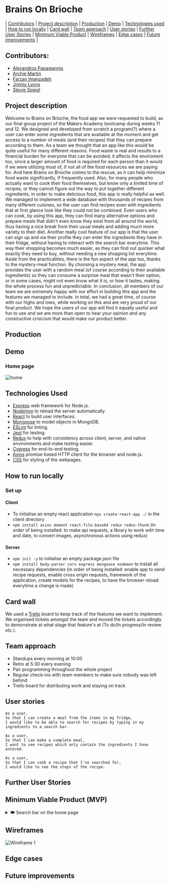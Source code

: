 # Brains On Brioche

| [Contributors](#contributors) | [Project description](#project-description) | [Production](#production) | [Demo](#demo) | [Technologies used](#technologies-used) | [How to run locally](#how-to-run-locally) | [Card wall](#card-wall) | [Team approach](#team-approach) | [User stories](#user-stories) | [Further User Stories](#further-user-stories) | [Minimum Viable Product](#minimum-viable-product-mvp) | [Wireframes](#wireframes) | [Edge cases](#edge-cases) | [Future improvements](#future-improvements) |

## Contributors:
- [Alexandros Papagiannis](https://github.com/Alexandros91)
- [Archie Martin](https://github.com/archiemartini)
- [Farzan Imanzadeh](https://github.com/Farzan-I)
- [Jimmy Lyons](https://github.com/jimmy-lyons)
- [Stevie Spiegl](https://github.com/S-Spiegl)

## Project description
Welcome to Brains on Brioche, the food app we were requested to build, as our final group project of the Makers Academy bootcamp during weeks 11 and 12. We designed and developed from scratch a program(?) where a user can enter some ingredients that are available at the moment and get access to a number of meals (and their recipes) that they can prepare according to them. 
As a team we thought that an app like this would be quite useful for many different reasons. Food waste is real and results to a financial burden for everyone that can be avoided; it affects the enviroment too, since a larger amount of food is required for each person than it would if we were utilizing most of, if not all of the food resources we are paying for. And here Brains on Brioche comes to the rescue, as it can help minimize food waste significantly, if frequently used.
Also, for many people who actually want to cook their food themselves, but know only a limited time of recipes, or they cannot figure out the way to put together different ingredients, in order to make delicious food, this app is really helpful as well. We managed to implement a wide database with thousands of recipes from many different cuisines, so the user can find recipes even with ingredients that at first glance look like they could not be combined. Even users who can cook, by using this app, they can find many alternative options and prepare meals that didn't even know they exist from all around the world, thus having a nice break from their usual meals and adding much more variety to their diet.
Another really cool feature of our app is that the user can sign up and via their profile they can enter the ingredients they have in their fridge, without having to interact with the search bar everytime. This way their shopping becomes much easier, as they can find out quicker what exactly they need to buy, without needing a new shopping list everytime.
Aside from the practicalities, there is the fun aspect of the app too, thanks to the mystery-meal function. By choosing a mystery meal, the app provides the user with a random meal (of course according to their available ingredients) so they can consume a surprise meal that wasn't their option, or in some cases, might not even know what it is, or how it tastes, making the whole process fun and unpredictable.
In conclusion, all members of our team we are extremely happy with our effort in building this app and the features we managed to include. In total, we had a great time, of course with our highs and lows, while working on this and are very proud of our final product. We hope the users of our app will find it equally useful and fun to use and we are more than open to hear your opinion and any constructive crisicism that would make our product better. 


## Production

## Demo
### Home page
![home](public/images/_____.png)

## Technologies Used
- [Express](https://expressjs.com/) web framework for Node.js.
- [Nodemon](https://nodemon.io/) to reload the server automatically.
- [React](https://reactjs.org/) to build user interfaces.
- [Mongoose](https://mongoosejs.com) to model objects in MongoDB.
- [ESLint](https://eslint.org) for linting.
- [Jest](https://jestjs.io/) for testing.
- [Redux](https://redux.js.org/) to help with consistency across client, server, and native environments and make testing easier.
- [Cypress](https://www.cypress.io/) for end-to-end testing.
- [Axios](https://axios-http.com/) promise based HTTP client for the browser and node.js.
- [CSS](https://www.w3.org/Style/CSS/Overview.en.html) for styling of the webpages.

## How to run locally

### Set up
#### Client
* To initialise an empty react application `npx create-react-app ./` in the client directory
* `npm install axios moment react-file-base64 redux redux-thunk` (in order of being installed: to make api requests, a library to work with time and date, to convert images, asynchronous actions using redux)

#### Server
* `npm init -y` to initialise an empty package.json file
* `npm install body-parser cors express mongoose nodemon` to install all necessary dependencies (in order of being installed: enable app to send recipe requests, enable cross origin requests, framework of the application, create models for the recipes, to have the browser reload everytime a change is made)

## Card wall
We used a [Trello](https://trello.com/b/b9m4qtRa/brainsonbrioche) board to keep track of the features we want to implement. We organised tickets amongst the team and moved the tickets accordingly to demonstrate at what stage that feature's at (To do/In progress/In review etc.).

## Team approach
* Standups every morning at 10:00
* Retro at 5:30 every evening
* Pair programming throughout the whole project
* Regular check-ins with team members to make sure nobody was left behind
* Trello board for distributing work and staying on track

## User stories
```
As a user,
So that I can create a meal from the items in my fridge,
I would like to be able to search for recipes by typing in my ingredients to a search bar.
```
```
As a user, 
So that I can make a complete meal, 
I want to see recipes which only contain the ingredients I have entered.
```
```
As a user,
So that I can cook a recipe that I've searched for,
I would like to see the steps of the recipe.
```

## Further User Stories

## Minimum Viable Product (MVP)
<details>
<summary> 🍽 Search bar on the home page </summary>

* User can type an ingredient and get a maximum of 5 recipes given back
* 
</details>

## Wireframes
![Wireframe 1](public/images/_____.png)

## Edge cases

## Future improvements

